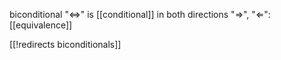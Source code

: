 

biconditional "$\Leftrightarrow$"  is [[conditional]] in both directions "$\Rightarrow$", "$\Leftarrow$": [[equivalence]]

[[!redirects biconditionals]]

